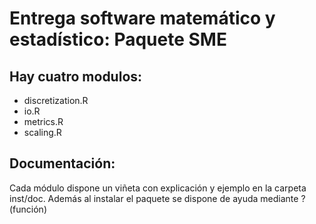 # Entrega software matemático y estadístico: Paquete SME

## Hay cuatro modulos:
- discretization.R
- io.R
- metrics.R
- scaling.R
## Documentación:
Cada módulo dispone un viñeta con explicación y ejemplo en la carpeta inst/doc. Además al instalar el paquete se dispone de ayuda mediante ?(función)
